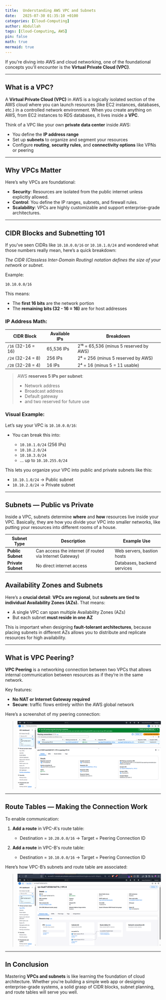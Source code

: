 ```yaml
---
title:  Understanding AWS VPC and Subnets
date:   2025-07-30 01:35:10 +0100
categories: [Cloud-Computing]
author: Abdullah
tags: [Cloud-Computing, AWS]
pin: false
math: true
mermaid: true
---
```



If you're diving into AWS and cloud networking, one of the foundational concepts you'll encounter is the **Virtual Private Cloud (VPC)**.

---

## What is a VPC?

A **Virtual Private Cloud (VPC)** in AWS is a logically isolated section of the AWS cloud where you can launch resources (like EC2 instances, databases, etc.) in a controlled network environment.  When you create anything on AWS, from EC2 instances to RDS databases, it lives inside a **VPC**. 

Think of a VPC like your own **private data center** inside AWS:

* You define the **IP address range**
* Set up **subnets** to organize and segment your resources
* Configure **routing**, **security rules**, and **connectivity options** like VPNs or peering

---

## Why VPCs Matter

Here’s why VPCs are foundational:

* **Security**: Resources are isolated from the public internet unless explicitly allowed.
* **Control**: You define the IP ranges, subnets, and firewall rules.
* **Scalability**: VPCs are highly customizable and support enterprise-grade architectures.

---

## CIDR Blocks and Subnetting 101

If you've seen CIDRs like `10.10.0.0/16` or `10.10.1.0/24` and wondered what those numbers really mean, here’s a quick breakdown:

 *The CIDR (Classless Inter-Domain Routing) notation defines the size of your network or subnet.*

Example:

```
10.10.0.0/16
```

This means:

* The **first 16 bits** are the network portion
* The **remaining bits (32 - 16 = 16)** are for host addresses

### IP Address Math:

| CIDR Block | Available IPs | Breakdown                              |
| ---------- | ------------- | -------------------------------------- |
| `/16` (32-16 = 16)         | 65,536 IPs    | 2¹⁶ = 65,536 (minus 5 reserved by AWS) |
| `/24` (32-24 = 8)          | 256 IPs       | 2⁸ = 256 (minus 5 reserved by AWS)     |
| `/28` (32-28 = 4)          | 16 IPs        | 2⁴ = 16 (minus 5 = 11 usable)          |

> AWS **reserves 5 IPs per subnet**:
>
> * Network address
> * Broadcast address
> * Default gateway
> * and two reserved for future use

### Visual Example:

Let’s say your VPC is `10.10.0.0/16`:

* You can break this into:

  * `10.10.1.0/24` (256 IPs)
  * `10.10.2.0/24`
  * `10.10.3.0/24`
  * ... up to `10.10.255.0/24`

This lets you organize your VPC into public and private subnets like this:

* `10.10.1.0/24` → Public subnet
* `10.10.2.0/24` → Private subnet

---

## Subnets — Public vs Private

Inside a VPC, subnets determine **where** and **how** resources live inside your VPC. Basically, they are how you divide your VPC into smaller networks, like putting your resources into different rooms of a house.


| Subnet Type        | Description                                              | Example Use                 |
| ------------------ | -------------------------------------------------------- | --------------------------- |
| **Public Subnet**  | Can access the internet (if routed via Internet Gateway) | Web servers, bastion hosts  |
| **Private Subnet** | No direct internet access                                | Databases, backend services |

## Availability Zones and Subnets

Here’s a **crucial detail**:
 **VPCs are regional**, but **subnets are tied to individual Availability Zones (AZs).**
That means:

* A single VPC can span multiple Availability Zones (AZs)
* But each subnet **must reside in one AZ**

This is important when designing **fault-tolerant architectures**, because placing subnets in different AZs allows you to distribute and replicate resources for high availability.

---

## What is VPC Peering?

**VPC Peering** is a networking connection between two VPCs that allows internal communication between resources as if they’re in the same network.

Key features:

* **No NAT or Internet Gateway required**
* **Secure**: traffic flows entirely within the AWS global network

Here’s a screenshot of my peering connection:

> ![Peering Connection](/assets/img/VPC-peering-connection.png)

---

## Route Tables — Making the Connection Work

To enable communication:

1. **Add a route** in VPC-A's route table:

   * Destination = `10.20.0.0/16` → Target = Peering Connection ID
2. **Add a route** in VPC-B's route table:

   * Destination = `10.10.0.0/16` → Target = Peering Connection ID

Here’s how VPC-B’s subnets and route table are associated:

> ![VPC-B Subnets](/assets/img/VPC-B_CIDR_BLOCK.png)

---
## In Conclusion

Mastering **VPCs and subnets** is like learning the foundation of cloud architecture. Whether you're building a simple web app or designing enterprise-grade systems, a solid grasp of CIDR blocks, subnet planning, and route tables will serve you well.
